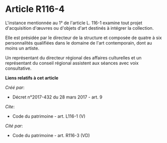 # Article R116-4

L'instance mentionnée au 1° de l'article L. 116-1 examine tout projet d'acquisition d'œuvres ou d'objets d'art destinés à
intégrer la collection.

Elle est présidée par le directeur de la structure et composée de quatre à six personnalités qualifiées dans le domaine de
l'art contemporain, dont au moins un artiste.

Un représentant du directeur régional des affaires culturelles et un représentant du conseil régional assistent aux séances
avec voix consultative.

**Liens relatifs à cet article**

_Créé par_:

  - Décret n°2017-432 du 28 mars 2017 - art. 9

_Cite_:

  - Code du patrimoine - art. L116-1 (V)

_Cité par_:

  - Code du patrimoine - art. R116-3 (VD)
